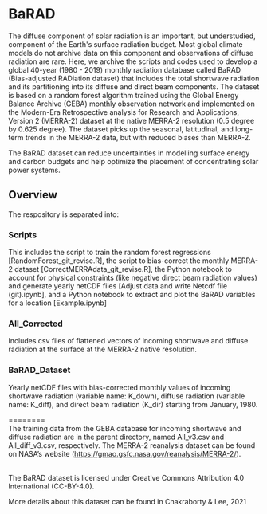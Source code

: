 # BaRAD
The diffuse component of solar radiation is an important, but understudied, component of the Earth's surface radiation budget. Most global climate models do not archive data on this component and observations of diffuse radiation are rare. Here, we archive the scripts and codes used to develop a global 40-year (1980 - 2019) monthly radiation database called BaRAD (Bias-adjusted RADiation dataset) that includes the total shortwave radiation and its partitioning into its diffuse and direct beam components. The dataset is based on a random forest algorithm trained using the Global Energy Balance Archive (GEBA) monthly observation network and implemented on the Modern-Era Retrospective analysis for Research and Applications, Version 2 (MERRA-2) dataset at the native MERRA-2 resolution (0.5 degree by 0.625 degree). The dataset picks up the seasonal, latitudinal, and long-term trends in the MERRA-2 data, but with reduced biases than MERRA-2.

The BaRAD dataset can reduce uncertainties in modelling surface energy and carbon budgets and help optimize the placement of concentrating solar power systems.

## Overview ##
The respository is separated into:<br/>

### Scripts ###
This includes the script to train the random forest regressions [RandomForest_git_revise.R], the script to bias-correct the monthly MERRA-2 dataset [CorrectMERRAdata_git_revise.R], the Python notebook to account for physical constraints (like negative direct beam radiation values) and generate yearly netCDF files [Adjust data and write Netcdf file (git).ipynb], and a Python notebook to extract and plot the BaRAD variables for a location [Example.ipynb]<br/>
### All_Corrected ###
Includes csv files of flattened vectors of incoming shortwave and diffuse radiation at the surface at the MERRA-2 native resolution.<br/>
### BaRAD_Dataset ###
Yearly netCDF files with bias-corrected monthly values of incoming shortwave radiation (variable name: K_down), diffuse radiation (variable name: K_diff), and direct beam radiation (K_dir) starting from January, 1980.<br/>

========<br/>
The training data from the GEBA database for incoming shortwave and diffuse radiation are in the parent directory, named All_v3.csv and All_diff_v3.csv, respectively. The MERRA-2  reanalysis  dataset  can be  found on  NASA’s website  (https://gmao.gsfc.nasa.gov/reanalysis/MERRA-2/). <br/><br/>

The BaRAD dataset is licensed under Creative Commons Attribution 4.0 International (CC-BY-4.0).

More details about this dataset can be found in Chakraborty & Lee, 2021
